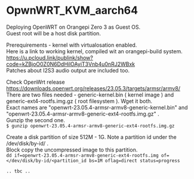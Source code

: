 # OpwnWRT_KVM_aarch64

Deploying OpenWRT on Orangepi Zero 3 as Guest OS.  
  Guest root will be a host disk partition.  

Prerequirements - kernel with virtualosation enabled.  
Here is a link to working kernel, compiled wit an orangepi-build  system.  
https://u.pcloud.link/publink/show?code=kZBjoO0Z0N6DdHilOAyiT3Vnb4u0nRJ2WBxk  
Patches about I2S3 audio output are included too.  



  Check OpenWrt release https://downloads.openwrt.org/releases/23.05.3/targets/armsr/armv8/  
  There are two files needed - generic-kernel.bin ( kernel image ) and  
  generic-ext4-rootfs.img.gz ( root filesystem ). Wget it both.  
  Exact names are "openwrt-23.05.4-armsr-armv8-generic-kernel.bin" and  
  "openwrt-23.05.4-armsr-armv8-generic-ext4-rootfs.img.gz" .  
  Gunzip the second one.  
  ``` $ gunzip openwrt-23.05.4-armsr-armv8-generic-ext4-rootfs.img.gz ```  
  
  Create a disk partition of size 512M - 1G. Note a partition id under the /dev/disk/by-id/ .  
  Block copy the uncompressed image to this partition.  
  ``` dd if=openwrt-23.05.4-armsr-armv8-generic-ext4-rootfs.img of=</dev/disk/by-id/<partition_id bs=1M oflag=direct status=progress ```  
  
  
  
  
    .. tbc ..
    
